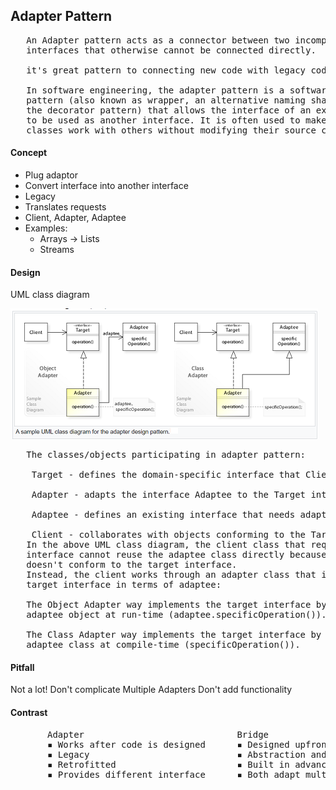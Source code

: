 ## Adapter Pattern

<pre>
   An Adapter pattern acts as a connector between two incompatible 
   interfaces that otherwise cannot be connected directly.

   it's great pattern to connecting new code with legacy code

   In software engineering, the adapter pattern is a software design 
   pattern (also known as wrapper, an alternative naming shared with 
   the decorator pattern) that allows the interface of an existing class 
   to be used as another interface. It is often used to make existing 
   classes work with others without modifying their source code.
</pre>

#### Concept

* Plug adaptor
* Convert interface into another interface
* Legacy
* Translates requests
* Client, Adapter, Adaptee
* Examples:
    * Arrays -> Lists
    * Streams

#### Design

UML class diagram

![](images/adapter_uml.png)
<pre>
   The classes/objects participating in adapter pattern:

    Target - defines the domain-specific interface that Client uses.

    Adapter - adapts the interface Adaptee to the Target interface.

    Adaptee - defines an existing interface that needs adapting.

    Client - collaborates with objects conforming to the Target interface.
   In the above UML class diagram, the client class that requires a target 
   interface cannot reuse the adaptee class directly because its interface 
   doesn't conform to the target interface.
   Instead, the client works through an adapter class that implements the 
   target interface in terms of adaptee:

   The Object Adapter way implements the target interface by delegating to an 
   adaptee object at run-time (adaptee.specificOperation()).

   The Class Adapter way implements the target interface by inheriting from an 
   adaptee class at compile-time (specificOperation()).
</pre>

#### Pitfall

Not a lot!
Don't complicate
Multiple Adapters
Don't add functionality

#### Contrast

<Pre>
       Adapter                             Bridge
       ▪ Works after code is designed      ▪ Designed upfront
       ▪ Legacy                            ▪ Abstraction and implementation vary
       ▪ Retrofitted                       ▪ Built in advance
       ▪ Provides different interface      ▪ Both adapt multiple systems
</Pre>